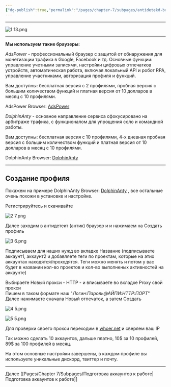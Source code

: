 ```yaml
---
{"dg-publish":true,"permalink":"/pages/chapter-7/subpages/antidetekd-brauzery/"}
---
```



---

![1 13.png](/img/user/Images/1%2013.png)

---

**Мы используем такие браузеры:**

_AdsPower_ - профессиональный браузер с защитой от обнаружения для монетизации трафика в Google, Facebook и тд. Основные функции: управление учетными записями, настройки цифровых отпечатков устройств, автоматическая работа, включая локальный API и робот RPA, управление участниками, авторизация профиля и функций.

Вам доступны: бесплатная версия с 2 профилями, пробная версия с большим количеством функций и платная версия от 10 долларов в месяц с 10 профилями.

AdsPower Browser: [AdsPower](https://www.adspower.com/)

_DolphinAnty_ - основное направление сервиса сфокусировано на арбитраже трафика, с функционалом для упрощения соло и командной работы.

Вам доступны: бесплатная версия с 10 профилями, 4-х дневная пробная версия с большим количеством функций и платная версия от 10 долларов в месяц с 10 профилями.

DolphinAnty Browser: [DolphinAnty](https://anty.dolphin.ru.com)

---

## Создание профиля

Покажем на примере DolphinAnty Browser: [DolphinAnty](https://anty.dolphin.ru.com) , все остальные очень похожи в установке и настройке.

Регистрируйтесь и скачивайте

![2 7.png](/img/user/Images/2%207.png)

Далее заходим в антидетект (антик) браузер и и нажимаем на Создать профиль

![3 6.png](/img/user/Images/3%206.png)

Подписываем для наших нужд во вкладке Название (подписываете аккаунт1, аккаунт2 и добавляете теги по проектам, которые на этих аккаунтах находятся/проходятся.
Теги можно менять и потом у вас будет в названии кол-во проектов и кол-во выполненых активностей на аккаунте)  

Выбираете Новый прокси - HTTP - и вписываете во вкладке Proxy свой прокси  
Пишем в таком формате наш "_Логин:Пароль@АЙПИ:HTTP:ПОРТ_"  
Далее нажимаете сначала Новый отпечаток, а затем Создать

![4 5.png](/img/user/Images/4%205.png)

![5 5.png](/img/user/Images/5%205.png)

Для проверки своего прокси переходим в [whoer.net](https://whoer.net/ru) и сверяем ваш IP

Так можно сделать 10 аккаунтов, дальше платно, 10\$ за 10 профилей, 89\$ за 100 профилей в месяц.

На этом основные настройки завершены, в каждом профиле вы используете уникальные дискорд, твиттер и почту.

---

Далее [[Pages/Chapter 7/Subpages/Подготовка аккаунтов к работе\|Подготовка аккаунтов к работе]]